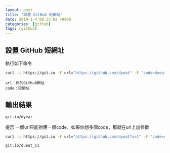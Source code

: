 ```yaml
---
layout: post
title: "設置 GitHub 短網址"
date: 2019-1-4 00:33:02 +0800
categories: [github]
tags: [github]
---
```


## 設置 GitHub 短網址

執行如下命令

```sh
curl -i https://git.io -F url="https://github.com/dyeat" -F "code=dyeat"
```

```
url：你的Github網址
code：短網址
```
## 輸出結果

```sh
git.io/dyeat
```

提示
一個url只能對應一個code，如果你想多個code，那就在url上加參數

```sh
curl -i https://git.io -F url="https://github.com/dyeat?v=1" -F "code=dyeat_11"
```
```sh
git.io/dueat_11
```

